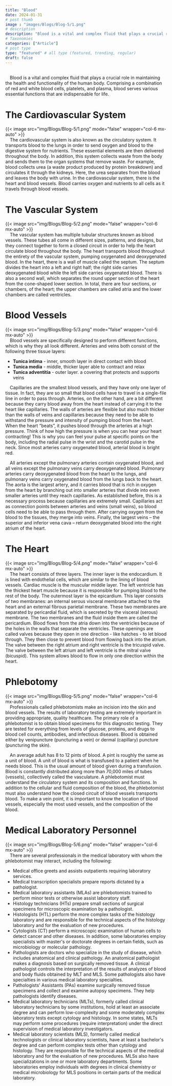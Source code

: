 ```yaml
---
title: "Blood"
date: 2024-01-31
# post thumb
image : "images/Blogs/Blog-5/1.png"
# description
description: "Blood is a vital and complex fluid that plays a crucial role in maintaining the health and functionality of the human body."
# Taxonomies
categories: ["Article"]
# post type
type: "featured" # all type (featured, trending, regular)
draft: false
---
```

\
&emsp;Blood is a vital and complex fluid that plays a crucial role in maintaining the health and functionality of the human body. Comprising a combination of red and white blood cells, platelets, and plasma, blood serves various essential functions that are indispensable for life.

# The Cardiovascular System
{{< image src="img/Blogs/Blog-5/1.png" mode="false" wrapper="col-6 mx-auto" >}}
\
&emsp;The cardiovascular system is also known as the circulatory system. It transports blood to the lungs in order to send oxygen and blood to the digestive system for nutrients. These essential elements are then delivered throughout the body. In addition, this system collects waste from the body and sends them to the organ systems that remove waste. For example, blood collects urea (a waste product produced by protein breakdown) and circulates it through the kidneys. Here, the urea separates from the blood and leaves the body with urine. In the cardiovascular system, there is the heart and blood vessels. Blood carries oxygen and nutrients to all cells as it travels through blood vessels.

# The Vascular System 
{{< image src="img/Blogs/Blog-5/2.png" mode="false" wrapper="col-6 mx-auto" >}}
\
&emsp;The vascular system has multiple tubular structures known as blood vessels. These tubes all come in different sizes, patterns, and designs, but they connect together to form a closed circuit in order to help the heart circulate blood throughout the body. The heart transports blood throughout the entirety of the vascular system, pumping oxygenated and deoxygenated blood. In the heart, there is a wall of muscle called the septum. The septum divides the heart into a left and right half; the right side carries deoxygenated blood while the left side carries oxygenated blood. There is also a second wall, which separates the round upper section of the heart from the cone-shaped lower section. In total, there are four sections, or chambers, of the heart; the upper chambers are called atria and the lower chambers are called ventricles.

# Blood Vessels 
{{< image src="img/Blogs/Blog-5/3.png" mode="false" wrapper="col-6 mx-auto" >}}
\
&emsp;Blood vessels are specifically designed to perform different functions, which is why they all look different. Arteries and veins both consist of the following three tissue layers:
- **Tunica intima** - inner, smooth layer in direct contact with blood
- **Tunica media** - middle, thicker layer able to contract and relax
- **Tunica adventitia** - outer layer. a covering that protects and supports veins

&emsp;Capillaries are the smallest blood vessels, and they have only one layer of tissue. In fact, they are so small that blood cells have to travel in a single-file line in order to pass through. Arteries, on the other hand, are a bit different because they carry blood away from the heart instead of carrying it to the heart like capillaries. The walls of arteries are flexible but also much thicker than the walls of veins and capillaries because they need to be able to withstand the pressure and intensity of pumping blood from the heart. When the heart “beats”, it pushes blood through the arteries at a high pressure. Think of how high the pressure is when you can hear your heart contracting! This is why you can feel your pulse at specific points on the body, including the radial pulse in the wrist and the carotid pulse in the neck. Since most arteries carry oxygenated blood, arterial blood is bright red.

&emsp;All arteries except the pulmonary arteries contain oxygenated blood, and all veins except the pulmonary veins carry deoxygenated blood. Pulmonary arteries carry deoxygenated blood from the heart to the lungs, and pulmonary veins carry oxygenated blood from the lungs back to the heart. The aorta is the largest artery, and it carries blood that is rich in oxygen from the heart by branching out into smaller arteries that divide into even smaller arteries until they reach capillaries. As established before, this is a necessary process because capillaries are extremely small. Capillaries act as connection points between arteries and veins (small veins), so blood cells need to be able to pass through them. After carrying oxygen from the blood to the tissues, they merge into veins. Finally, the largest veins – the superior and inferior vena cava – return deoxygenated blood into the right atrium of the heart.


# The Heart
{{< image src="img/Blogs/Blog-5/4.png" mode="false" wrapper="col-6 mx-auto" >}}
\
&emsp;The heart consists of three layers. The inner layer is the endocardium. It is lined with endothelial cells, which are similar to the lining of blood vessels. Cardiac muscle is the muscular middle layer. The left ventricle has the thickest heart muscle because it is responsible for pumping blood to the rest of the body. The outermost layer is the epicardium. This layer consists of two membranes: an internal serous visceral membrane attached to the heart and an external fibrous parietal membrane. These two membranes are separated by pericardial fluid, which is secreted by the visceral (serous) membrane. The two membranes and the fluid inside them are called the pericardium. Blood flows from the atria down into the ventricles because of the holes in the walls that separate the ventricles. These openings are called valves because they open in one direction - like hatches - to let blood through. They then close to prevent blood from flowing back into the atrium. The valve between the right atrium and right ventricle is the tricuspid valve. The valve between the left atrium and left ventricle is the mitral valve (bicuspid). This system allows blood to flow in only one direction within the heart.

# Phlebotomy
{{< image src="img/Blogs/Blog-5/5.png" mode="false" wrapper="col-6 mx-auto" >}}
\
&emsp;Professionals called phlebotomists make an incision into the skin and blood vessels. The results of laboratory testing are extremely important in providing appropriate, quality healthcare. The primary role of a phlebotomist is to obtain blood specimens for this diagnostic testing. They are tested for everything from levels of glucose, proteins, and drugs to blood cell counts, antibodies, and infectious diseases. Blood is obtained either by venipuncture (puncturing a vein) or dermal (capillary) puncture (puncturing the skin).

&emsp;An average adult has 8 to 12 pints of blood. A pint is roughly the same as a unit of blood. A unit of blood is what is transfused to a patient when he needs blood. This is the usual amount of blood given during a transfusion. Blood is constantly distributed along more than 70,000 miles of tubes (vessels), collectively called the vasculature. A phlebotomist must understand the circulatory system and its composition and functions. In addition to the cellular and fluid composition of the blood, the phlebotomist must also understand how the closed circuit of blood vessels transports blood. To make a vein point, it is important to know the location of blood vessels, especially the most used vessels, and the composition of the blood.

# Medical Laboratory Personnel
{{< image src="img/Blogs/Blog-5/6.png" mode="false" wrapper="col-6 mx-auto" >}}
\
&emsp;There are several professionals in the medical laboratory with whom the phlebotomist may interact, including the following:
- Medical office greets and assists outpatients requiring laboratory services.
- Medical transcription specialists prepare reports dictated by a pathologist.
- Medical laboratory assistants (MLAs) are phlebotomists trained to perform minor tests or otherwise assist laboratory staff.
- Histology technicians (HTs) prepare small sections of surgical specimens for microscopic examination by a pathologist.
- Histologists (HTL) perform the more complex tasks of the histology laboratory and are responsible for the technical aspects of the histology laboratory and for the evaluation of new procedures.
- Cytologists (CT) perform a microscopic examination of human cells to detect cancer and other diseases. In addition, some laboratories employ specialists with master's or doctorate degrees in certain fields, such as microbiology or molecular pathology.
- Pathologists are doctors who specialize in the study of disease, which includes anatomical and clinical pathology. An anatomical pathologist makes a diagnosis based on surgically removed tissue. A clinical pathologist controls the interpretation of the results of analyzes of blood and body fluids obtained by MLT and MLS. Some pathologists also have specialties in various medical laboratory specialties.
- Pathologists' Assistants (PAs) examine surgically removed tissue specimens and collect and examine autopsy specimens. They help pathologists identify diseases.
- Medical laboratory technicians (MLTs), formerly called clinical laboratory technicians by some institutions, hold at least an associate degree and can perform low-complexity and some moderately complex laboratory tests except cytology and histology. In some states, MLTs may perform some procedures (require interpretation) under the direct supervision of medical laboratory investigators.
- Medical laboratory scientists (MLS), formerly called medical technologists or clinical laboratory scientists, have at least a bachelor's degree and can perform complex tests other than cytology and histology. They are responsible for the technical aspects of the medical laboratory and for the evaluation of new procedures. MLSs also have specializations in one or more laboratory departments. Some laboratories employ individuals with degrees in clinical chemistry or medical microbiology for MLS positions in certain parts of the medical laboratory.


